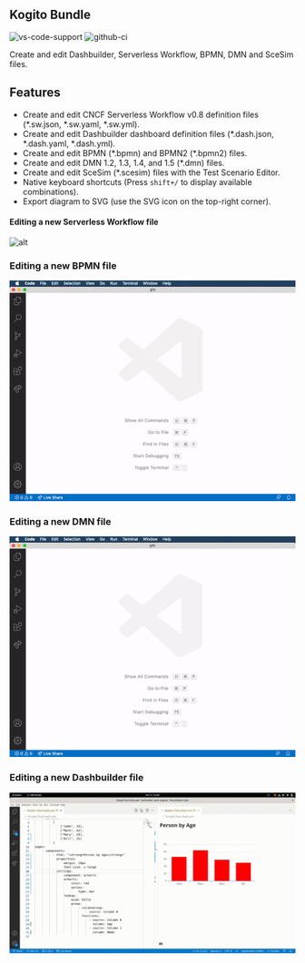 ## Kogito Bundle

![vs-code-support](https://img.shields.io/badge/Visual%20Studio%20Code-1.67.0+-blue.svg)
![github-ci](https://github.com/kiegroup/kie-tools/actions/workflows/ci_build.yml/badge.svg)

Create and edit Dashbuilder, Serverless Workflow, BPMN, DMN and SceSim files.

## Features

- Create and edit CNCF Serverless Workflow v0.8 definition files (\*.sw.json, \*.sw.yaml, \*.sw.yml).
- Create and edit Dashbuilder dashboard definition files (\*.dash.json, \*.dash.yaml, \*.dash.yml).
- Create and edit BPMN (\*.bpmn) and BPMN2 (\*.bpmn2) files.
- Create and edit DMN 1.2, 1.3, 1.4, and 1.5 (\*.dmn) files.
- Create and edit SceSim (\*.scesim) files with the Test Scenario Editor.
- Native keyboard shortcuts (Press `shift+/` to display available combinations).
- Export diagram to SVG (use the SVG icon on the top-right corner).

#### Editing a new Serverless Workflow file

![alt](./gifs/sw.gif?raw=true)

### Editing a new BPMN file

![alt](./gifs/bpmn.gif?raw=true)

### Editing a new DMN file

![alt](./gifs/dmn.gif?raw=true)

### Editing a new Dashbuilder file

![alt](./gifs/dashbuilder.gif?raw=true)
